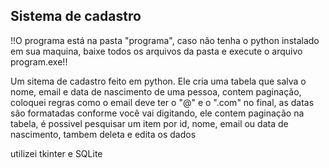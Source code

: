 ## Sistema de cadastro
!!O programa está na pasta "programa", caso não tenha o python instalado em sua maquina, baixe todos os arquivos da pasta e execute o arquivo program.exe!!

Um sitema de cadastro feito em python. Ele cria uma tabela que salva o nome, email e data de nascimento de uma pessoa, contem paginação, coloquei regras como o email deve ter o "@"
e o ".com" no final, as datas são formatadas conforme você vai digitando, ele contem paginação na tabela, é possivel pesquisar um item por id, nome, email ou data de nascimento,
tambem deleta e edita os dados



utilizei tkinter e SQLite
